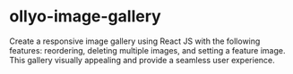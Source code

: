 # ollyo-image-gallery

Create a responsive image gallery using React JS with the following features: reordering, deleting multiple images, and setting a feature image. This gallery visually appealing and provide a seamless user experience.
